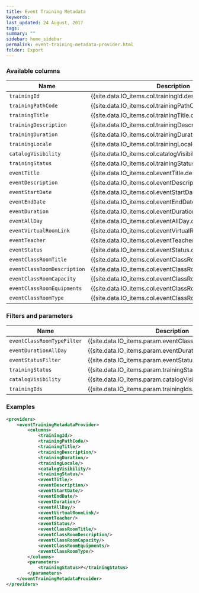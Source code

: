 ```yaml
---
title: Event Training Metadata
keywords:
last_updated: 24 August, 2017
tags: 
summary: ""
sidebar: home_sidebar
permalink: event-training-metadata-provider.html
folder: Export
---
```


### Available columns

Name | Description
---|---
`trainingId` | {{site.data.IO_items.col.trainingId.desc}}
`trainingPathCode` | {{site.data.IO_items.col.trainingPathCode.desc}}
`trainingTitle` | {{site.data.IO_items.col.trainingTitle.desc}}
`trainingDescription` | {{site.data.IO_items.col.trainingDescription.desc}}
`trainingDuration` | {{site.data.IO_items.col.trainingDuration.desc}}
`trainingLocale` | {{site.data.IO_items.col.trainingLocale.desc}}
`catalogVisibility` | {{site.data.IO_items.col.catalogVisibility.desc}}
`trainingStatus` | {{site.data.IO_items.col.trainingStatus.desc}}
`eventTitle` | {{site.data.IO_items.col.eventTitle.desc}}
`eventDescription` | {{site.data.IO_items.col.eventDescription.desc}}
`eventStartDate` | {{site.data.IO_items.col.eventStartDate.desc}}
`eventEndDate` | {{site.data.IO_items.col.eventEndDate.desc}}
`eventDuration` | {{site.data.IO_items.col.eventDuration.desc}}
`eventAllDay` | {{site.data.IO_items.col.eventAllDay.desc}}
`eventVirtualRoomLink` | {{site.data.IO_items.col.eventVirtualRoomLink.desc}}
`eventTeacher` | {{site.data.IO_items.col.eventTeacher.desc}}
`eventStatus` | {{site.data.IO_items.col.eventStatus.desc}}
`eventClassRoomTitle` | {{site.data.IO_items.col.eventClassRoomTitle.desc}}
`eventClassRoomDescription` | {{site.data.IO_items.col.eventClassRoomDescription.desc}}
`eventClassRoomCapacity` | {{site.data.IO_items.col.eventClassRoomCapacity.desc}}
`eventClassRoomEquipments` | {{site.data.IO_items.col.eventClassRoomEquipments.desc}}
`eventClassRoomType` | {{site.data.IO_items.col.eventClassRoomType.desc}}


### Filters and parameters

Name | Description
---|---
`eventClassRoomTypeFilter` | {{site.data.IO_items.param.eventClassRoomTypeFilter.desc}}
`eventDurationAllDay` | {{site.data.IO_items.param.eventDurationAllDay.desc}}
`eventStatusFilter` | {{site.data.IO_items.param.eventStatusFilter.desc}}
`trainingStatus` | {{site.data.IO_items.param.trainingStatus.desc}}
`catalogVisibility` | {{site.data.IO_items.param.catalogVisibility.desc}}
`trainingIds` | {{site.data.IO_items.param.trainingIds.desc}}

### Examples
```xml
<providers>
    <eventTrainingMetadataProvider>
        <columns>
            <trainingId/>
            <trainingPathCode/>
            <trainingTitle/>
            <trainingDescription/>
            <trainingDuration/>
            <trainingLocale/>
            <catalogVisibility/>
            <trainingStatus/>
            <eventTitle/>
            <eventDescription/>
            <eventStartDate/>
            <eventEndDate/>
            <eventDuration/>
            <eventAllDay/>
            <eventVirtualRoomLink/>
            <eventTeacher/>
            <eventStatus/>
            <eventClassRoomTitle/>
            <eventClassRoomDescription/>
            <eventClassRoomCapacity/>
            <eventClassRoomEquipments/>
            <eventClassRoomType/>
        </columns>
        <parameters>
            <trainingStatus>P</trainingStatus>
        </parameters>
    </eventTrainingMetadataProvider>
</providers>
```